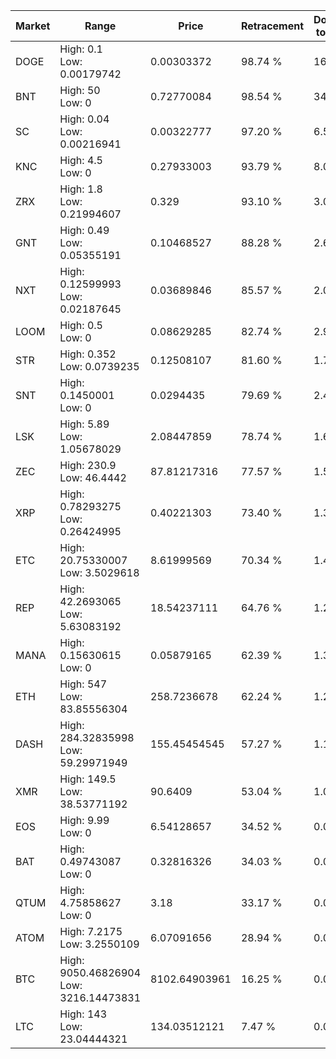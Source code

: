 | Market | Range | Price| Retracement | Doubles to 50% |
| --- | --- | --- | --- | --- |
| DOGE | High: 0.1<br />Low: 0.00179742 | 0.00303372 | 98.74 % | 16.78 |
| BNT | High: 50<br />Low: 0 | 0.72770084 | 98.54 % | 34.35 |
| SC | High: 0.04<br />Low: 0.00216941 | 0.00322777 | 97.20 % | 6.53 |
| KNC | High: 4.5<br />Low: 0 | 0.27933003 | 93.79 % | 8.05 |
| ZRX | High: 1.8<br />Low: 0.21994607 | 0.329 | 93.10 % | 3.07 |
| GNT | High: 0.49<br />Low: 0.05355191 | 0.10468527 | 88.28 % | 2.60 |
| NXT | High: 0.12599993<br />Low: 0.02187645 | 0.03689846 | 85.57 % | 2.00 |
| LOOM | High: 0.5<br />Low: 0 | 0.08629285 | 82.74 % | 2.90 |
| STR | High: 0.352<br />Low: 0.0739235 | 0.12508107 | 81.60 % | 1.70 |
| SNT | High: 0.1450001<br />Low: 0 | 0.0294435 | 79.69 % | 2.46 |
| LSK | High: 5.89<br />Low: 1.05678029 | 2.08447859 | 78.74 % | 1.67 |
| ZEC | High: 230.9<br />Low: 46.4442 | 87.81217316 | 77.57 % | 1.58 |
| XRP | High: 0.78293275<br />Low: 0.26424995 | 0.40221303 | 73.40 % | 1.30 |
| ETC | High: 20.75330007<br />Low: 3.5029618 | 8.61999569 | 70.34 % | 1.41 |
| REP | High: 42.2693065<br />Low: 5.63083192 | 18.54237111 | 64.76 % | 1.29 |
| MANA | High: 0.15630615<br />Low: 0 | 0.05879165 | 62.39 % | 1.33 |
| ETH | High: 547<br />Low: 83.85556304 | 258.7236678 | 62.24 % | 1.22 |
| DASH | High: 284.32835998<br />Low: 59.29971949 | 155.45454545 | 57.27 % | 1.11 |
| XMR | High: 149.5<br />Low: 38.53771192 | 90.6409 | 53.04 % | 1.04 |
| EOS | High: 9.99<br />Low: 0 | 6.54128657 | 34.52 % | 0.00 |
| BAT | High: 0.49743087<br />Low: 0 | 0.32816326 | 34.03 % | 0.00 |
| QTUM | High: 4.75858627<br />Low: 0 | 3.18 | 33.17 % | 0.00 |
| ATOM | High: 7.2175<br />Low: 3.2550109 | 6.07091656 | 28.94 % | 0.00 |
| BTC | High: 9050.46826904<br />Low: 3216.14473831 | 8102.64903961 | 16.25 % | 0.00 |
| LTC | High: 143<br />Low: 23.04444321 | 134.03512121 | 7.47 % | 0.00 |
